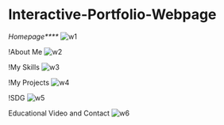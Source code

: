 # Interactive-Portfolio-Webpage

_Homepage****_
![w1](https://github.com/user-attachments/assets/384c0b47-d603-430d-8a1c-de1e83a4bd6f)

!About Me
![w2](https://github.com/user-attachments/assets/a1e20797-7a04-4ea1-894c-0bf4d4f558ba)

!My Skills
![w3](https://github.com/user-attachments/assets/b4681b4a-4bfb-49a8-9505-adadbb301679)

!My Projects
![w4](https://github.com/user-attachments/assets/0e838f3d-57f5-46a7-9603-2c3cde6afb8b)

!SDG
![w5](https://github.com/user-attachments/assets/009322ec-75b5-4aa8-950d-f53f0bb950ba)

Educational Video and Contact
![w6](https://github.com/user-attachments/assets/5267536d-e1fc-4d17-a5b9-a29e35718f60)
